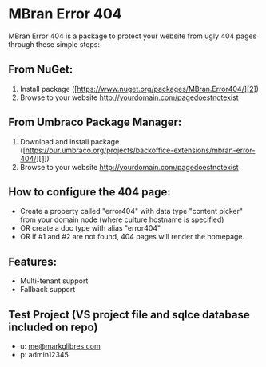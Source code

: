 # MBran Error 404
MBran Error 404 is a package to protect your website from ugly 404 pages through these simple steps:

[1]: https://our.umbraco.org/projects/backoffice-extensions/mbran-error-404/ "Umbraco Package Link"
[2]: https://www.nuget.org/packages/MBran.Error404/ "NuGet Package Link"

## From NuGet:

1. Install package ([https://www.nuget.org/packages/MBran.Error404/][2])
2. Browse to your website http://yourdomain.com/pagedoestnotexist

## From Umbraco Package  Manager:

1. Download and install package ([https://our.umbraco.org/projects/backoffice-extensions/mbran-error-404/][1])
2. Browse to your website http://yourdomain.com/pagedoestnotexist

## How to configure the 404 page:

* Create a property called "error404" with data type "content picker" from your domain node (where culture hostname is specified)
* OR create a doc type with alias "error404"
* OR if #1 and #2 are not found, 404 pages will render the homepage.

## Features:

* Multi-tenant support
* Fallback support 

## Test Project (VS project file and sqlce database included on repo)

* u: me@markglibres.com
* p: admin12345
